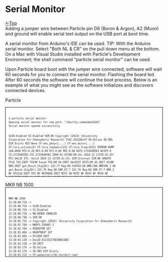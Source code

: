 # Serial Monitor
[←Top](../README.md)<BR>
Adding a jumper wire between Particle pin D8 (Boron & Argon), A2 (Muon) and ground will enable serial text output on the USB port at boot time.

A serial monitor from Arduino's IDE can be used. TIP: With the Arduino serial monitor. Select "Both NL & CR" on the pull down menu at the bottom.  On a Mac with Visual Studio installed with Particle's Development Environment; the shell command "particle serial monitor" can be used.

Upon Particle board boot with the jumper wire connected, software will wait 60 seconds for you to connect the serial monitor. Flashing the board led.  After 60 seconds the software will continue the boot process. Below is an example of what you might see as the software initializes and discovers connected devices.

Particle
<div style="overflow:auto; white-space:pre; font-family: monospace; font-size: 8px; line-height: 1.5; height: 200px; border: 1px solid black; padding: 10px;">
<pre>
$ particle serial monitor
Opening serial monitor for com port: "/dev/tty.usbmodem14101"
Serial monitor opened successfully

OLED:Enabled
SC:Enabled
SER:OK
Copyright [2024] [University Corporation for Atmospheric Research]
FSAC-241206v37
SD:Online
SD:OBS DIR Exists
N2S:None
CF:aes_pkey=[....]
CF:aes_myiv=[....]
CF:lora_unitid=[1]
CF:lora_txpower=[23]
CF:lora_freq=[915]
EEPROM DUMP
 LEN:4096
 RT1:0.20
 RP1:0.00
 RT2:0.00
 RP2:0.00
 RGTS:1733949583
 N2SFP:0
 CS:1733949583
 CSC:1733949583
2000-01-01T00:00:16+
2024-12-11T20:41:15*
RTC:VALID
STC: Valid
2024-12-11T20:41:15=
SIM:Internal
SIM:NO UPDATE FILE
TXI:INIT
TXI5M Found
TXI=5M
A4:INIT
A4=DIST
DIST=5M
A5:INIT
A5=NF
BMX:INIT
get_Bosch_ChipID()
  I2C:77 Reg:00
  CHIPID:60 BME/390
BMP390_1 OK
get_Bosch_ChipID()
  I2C:76 Reg:00
  ERR_ET:7
  I2C:76 Reg:D0
  ERR_ET:7
BMX_2 NF
HTU21D:INIT
HTU NF
MCP9808:INIT
MCP1 OK
MCP2 NF
MCP3 NF
MCP4 NF
SHT:INIT
SHT1 OK
SHT2 NF
HIH8:INIT
HIH8 OK
SI1145:INIT
SI:NF
VLX:INIT
VLX OK
BLX:INIT
BLX:OK
AS5600:INIT
WD:OK
PM25AQI:INIT
PM:NF
HDC:INIT
HDC1 OK
HDC2 OK
LPS:INIT
LPS1 OK
LPS2 NF
TLW:INIT
TLW NF
TSM:INIT
TSM NF
TMSM:INIT
TMSM NF
WBT:INIT
WBT:OK
HI:INIT
HI:OK
WBGT:INIT
WBGT:OK wo/Globe
AES_KEY[....]
AES_MYIV[....]
LORA CFV OK
LORA NF
DoAction:OK
WindDist Init()
............................................................
IMSI:234103519249568
T>6, RT>6 - OK
EEPROM RT UPDATED
OBS[0]->SD
{"at":"2024-12-11T20:42:23","css":42.4994,"hth":17397249,"bcs":3,"bpc":96.9,"cfr":0,"rg":0.0,"rgt":0.2,"rgp":0.0,"ws":0.0,"wd":181,"wg":0.0,"wgd":-999,"bp1":843.6,"bt1":22.5,"st1":22.0,"sh1":30.5,"hdt1":22.2,"hdh1":29.3,"hdt2":22.2,"hdh2":29.3,"lpt1":17.0,"lpp1":843.1,"ht2":23.3,"hh2":29.3,"mt1":22.2,"vlx":7.0,"blx":293.5,"sg":431.0,"hi":21.8,"wbt":12.6,"wbgt":17.1}
DB:OBS_Exit
RTC: 1ST SYNC
2024-12-11T20:42:26*
INFO_DO()
{"devid":"e00fce68bde8f63590a3b118","devos":"6.1.1","freemem":56248,"uptime":88,"board":"boron","at":"2024-12-11T20:42:26","ver":"FSAC-241206v37","hth":17397249,"obsi":"60s","obsti":"5m","t2nt":"212s","drct":79200,"n2s":"NF","ps":"VIN","bcs":"CHARGED","bpc":96.9,"css":42.4994,"csq":37.4990,"imsi":"234103519249568","actsim":"INTERNAL","a4":"DIST 5M","sensors":"BMX1(BMP390),MCP1,SHT1,HDC1,HDC2,LPS1,HIH8,VEML,BLX,AS5600,HI,WBT,WBGT WO/GLOBE","oled":"32","scepin":"ENABLED","sce":"TRUE"}
INFO->PUB OK[488]
Connected
{"at":"2024-12-11T20:42:23","css":54.9996,"hth":17397249,"bcs":3,"bpc":96.9,"cfr":0,"rg":0.0,"rgt":0.2,"rgp":0.0,"ws":0.0,"wd":181,"wg":0.0,"wgd":-999,"bp1":843.6,"bt1":22.5,"st1":22.0,"sh1":30.5,"hdt1":22.2,"hdh1":29.3,"hdt2":22.2,"hdh2":29.3,"lpt1":17.0,"lpp1":843.1,"ht2":23.3,"hh2":29.3,"mt1":22.2,"vlx":7.0,"blx":293.5,"sg":431.0,"hi":21.8,"wbt":12.6,"wbgt":17.1}
FS[0]->PUB OK[369]
2024-12-11T20:42:30
CS:52.49 B:3,96.91
</pre>
</div>
<BR>
MKR NB 1500
<div style="overflow:auto; white-space:pre; font-family: monospace; font-size: 8px; line-height: 1.5; height: 200px; border: 1px solid black; padding: 10px;">
<pre>
MKR NB 1500
13:18:00.710 -> 
13:18:00.710 -> OLED:Enabled
13:18:00.710 -> SC:Enabled
13:18:00.710 -> NW:DEBUG ENABLED
13:18:00.748 -> SER:OK
13:18:02.732 -> Copyright [2025] [University Corporation for Atmospheric Research]
13:18:02.769 -> MKRFS-250907-1
13:18:02.769 -> REBOOTPN SET
13:18:02.804 -> HEARTBEAT SET
13:18:03.064 -> ECCX08:INIT
13:18:03.138 -> DevID:012351576D29B51BEE
13:18:03.138 -> SD:INIT
13:18:03.176 -> SD:Online
13:18:03.176 -> SD:OBS DIR Exists
13:18:03.213 -> CF:webserver=[3d.chordsrt.com]
13:18:03.251 -> CF:webserver_port=[80]
13:18:03.251 -> CF:webserver_path=[/measurements/url_create]
13:18:03.287 -> CF:apikey=[21DE6A8A]
13:18:03.325 -> CF:instrument_id=[53]
13:18:03.361 -> CF:webserver_method=[0]
13:18:03.395 -> CF:sim_apn=[super]
13:18:03.395 -> CF:sim_pin=[]
13:18:03.432 -> CF:sim_username=[]
13:18:03.470 -> CF:sim_password=[]
13:18:03.507 -> CF:reboot_countdown_timer=[79200]
13:18:03.545 -> CF:no_network_reset_count=[60]
13:18:03.582 -> CF:lora_unitid=[1]
13:18:03.582 -> CF:lora_txpwr=[5]
13:18:03.619 -> CF:lora_freq=[915]
13:18:03.655 -> CF:aes_pkey=[FEEDCODEBEEF4242]
13:18:03.691 -> CF:aes_myiv=[56495141]
13:18:03.728 -> CF:rg1_enable=[1]
13:18:03.765 -> CF:rg2_enable=[0]
13:18:03.803 -> CF:ds_enable=[0]
13:18:03.838 -> CF:ds_baseline=[0]
13:18:03.874 -> CF:obs_period=[2]
13:18:03.874 -> N2S:FOUND
13:18:03.912 -> CM:INIT
13:18:03.912 -> CM:Connect
13:18:03.949 -> CM:Connect After
13:18:03.949 -> STC:INIT
13:18:03.987 -> RTC:INIT
13:18:04.020 -> 2000-01-01T00:00:48R
13:18:04.020 -> RTC:TIME ERR
13:18:04.055 -> EEPROM OK
13:18:04.092 -> EEPROM DUMP
13:18:04.092 ->  RT1:0.00
13:18:04.125 ->  RP1:0.00
13:18:04.125 ->  RT2:0.00
13:18:04.163 ->  RP2:0.00
13:18:04.163 ->  RGTS:1757272298
13:18:04.197 ->  N2SFP:0
13:18:04.197 ->  CS:1757272298
13:18:04.234 ->  CSC:1757272298
13:18:04.234 -> OBS Interval:2m
13:18:04.271 -> PMIC:INIT
13:18:04.271 -> PM:FOUND
13:18:04.309 -> PM:CHRGR:DISABLED
13:18:04.309 -> PM:MSV=3.50
13:18:04.347 -> PM:BS=1
13:18:04.347 -> PM:PS=GOOD
13:18:04.381 -> RG1:ENABLED
13:18:04.414 -> RG2:NOT ENABLED
13:18:04.414 -> AS5600:INIT
13:18:04.448 -> WD:OK
13:18:04.448 -> BMX:INIT
13:18:04.486 -> get_Bosch_ChipID()
13:18:04.486 ->   I2C:77 Reg:00
13:18:04.520 ->   CHIPID:60 BME/390
13:18:04.558 -> BMP390_1 OK
13:18:04.558 -> get_Bosch_ChipID()
13:18:04.596 ->   I2C:76 Reg:00
13:18:04.596 ->   ERR_ET:2
13:18:04.633 ->   I2C:76 Reg:D0
13:18:04.633 ->   ERR_ET:2
13:18:04.670 -> BMX_2 NF
13:18:04.670 -> HTU21D:INIT
13:18:04.707 -> HTU NF
13:18:04.707 -> MCP9808:INIT
13:18:04.741 -> MCP1 OK
13:18:04.741 -> MCP2 NF
13:18:04.779 -> MCP3 NF
13:18:04.779 -> MCP4 NF
13:18:04.813 -> SHT:INIT
13:18:04.846 -> SHT1 OK
13:18:04.846 -> SHT2 NF
13:18:04.883 -> HIH8:INIT
13:18:04.883 -> HIH8 NF
13:18:04.883 -> LUX:INIT
13:18:05.030 -> LUX OK
13:18:05.065 -> PM25AQI:INIT
13:18:05.065 -> PM:NF
13:18:05.065 -> HDC:INIT
13:18:05.104 -> HDC1 NF
13:18:05.137 -> HDC2 NF
13:18:05.137 -> LPS:INIT
13:18:05.170 -> LPS1 NF
13:18:05.170 -> LPS2 NF
13:18:05.207 -> TLW:INIT
13:18:05.207 -> TLW NF
13:18:05.245 -> TSM:INIT
13:18:05.245 -> TSM NF
13:18:05.281 -> TMSM:INIT
13:18:05.281 -> TMSM NF
13:18:05.281 -> WBT:INIT
13:18:05.319 -> WBT:OK
13:18:05.319 -> HI:INIT
13:18:05.354 -> HI:OK
13:18:05.354 -> WBGT:INIT
13:18:05.392 -> WBGT:OK wo/Globe
13:18:05.392 -> CM:CHECK
13:18:15.084 -> SIM card ok
13:18:15.120 -> CM:CHECK AFTER
13:18:16.622 -> GPRS.attachGPRS(): 4
13:18:16.622 -> Connected to GPRS Network
13:18:16.657 -> NW:Connect
13:18:16.657 -> NW:[AT&T Twilio]
13:18:18.690 -> AES_KEY[FEEDCODEBEEF4242]
13:18:18.727 -> AES_MYIV[lu]
13:18:18.727 -> LORA CFV OK
13:18:19.060 -> LORA NF
13:18:19.098 -> IMEI:352753090600782
13:18:19.098 -> L0.0.00.00.05.12,A.02.21
13:18:19.136 -> CSS:28
13:18:19.173 -> WS:Enabled
13:18:19.173 -> Start Main Loop
13:18:19.208 -> WDA:Init()
13:18:19.243 -> +CCLK: "25/09/07,13:18:18-24"
13:18:19.243 -> GNWT:OK[1757272698]
13:18:19.243 -> NW:EPOCH 1757272698
13:18:19.279 -> RTC:SET
13:18:19.279 -> 2025-09-07T19:18:18R
13:18:19.315 -> STC:SET
13:18:19.352 -> 2025-09-07T19:18:18S
13:18:20.193 -> ......GPRS.isAccessAlive(): 1
13:18:25.280 -> Connected to Cellular Network
13:18:26.297 -> ..........GPRS.isAccessAlive(): 1
13:18:35.433 -> Connected to Cellular Network
13:18:36.434 -> ..........GPRS.isAccessAlive(): 1
13:18:45.572 -> Connected to Cellular Network
13:18:46.570 -> ..........GPRS.isAccessAlive(): 1
13:18:55.728 -> Connected to Cellular Network
13:18:56.709 -> ..........GPRS.isAccessAlive(): 1
13:19:05.866 -> Connected to Cellular Network
13:19:06.852 -> ..........GPRS.isAccessAlive(): 1
13:19:16.003 -> Connected to Cellular Network
13:19:16.976 -> ....
13:19:20.089 -> WS:0.00 WD:87
13:19:21.147 -> T>6, RT>6 - OK
13:19:21.258 -> EEPROM DUMP
13:19:21.258 ->  RT1:0.00
13:19:21.292 ->  RP1:0.00
13:19:21.327 ->  RT2:0.00
13:19:21.327 ->  RP2:0.00
13:19:21.364 ->  RGTS:1757272760
13:19:21.364 ->  N2SFP:0
13:19:21.400 ->  CS:1757272760
13:19:21.438 ->  CSC:1757272760
13:19:21.438 -> CRT:OK-NF
13:19:21.475 -> OBS_DO()
13:19:21.512 -> OBS_TAKE()
13:19:21.619 -> EEPROM RT UPDATED
13:19:22.015 -> OBS_BUILD()
13:19:22.048 -> OBS->URL
13:19:22.048 -> {"key":"21DE6A8A","devid":"012351576D29B51BEE","instrument_id":53,"at":"2025-09-07T19:19:20","css":25,"hth":29061649,"rg1":0.0,"rgt1":0.0,"rgp1":0.0,"ws":0.0,"wd":87,"wg":0.0,"wgd":-999,"bp1":847.3,"bt1":23.4,"st1":23.2,"sh1":36.2,"mt1":22.9,"lx":141.5,"hi":-999.9,"wbt":-4.1,"wbgt":-999.9}
13:19:22.084 -> OBS->SD
13:19:22.084 -> /OBS/20250907.log
13:19:22.159 -> OBS Logged to SD
13:19:22.196 -> OBS_SEND()
13:19:22.234 -> +CCLK: "25/09/07,13:19:21-24"
13:19:22.268 -> GNWT:OK[1757272761]
13:19:22.305 -> OBS:SEND->HTTP
13:19:23.115 -> OBS:HTTP CONNECTED
13:19:23.115 -> /measurements/url_create?key=21DE6A8A&devid=012351576D29B51BEE&instrument_id=53&at=2025-09-07T19%3A19%3A20&css=25&hth=29061649&rg1=0.0000&rgt1=0.0000&rgp1=0.0000&ws=0.0000&wd=87&wg=0.0000&wgd=-999&bp1=847.3000&bt1=23.4000&st1=23.2000&sh1=36.2000&mt1=22.9000&lx=141.5000&hi=-999.9000&wbt=-4.1000&wbgt=-999.9000
13:19:23.547 -> OBS:HTTP SENT
13:19:24.237 -> OBS:HTTP WAIT
13:19:24.272 -> OBS:HTTP RESP[HTTP/1.1 200 OK]
13:19:24.272 -> 48 54 54 50 2F 31 2E 31 20 32 30 30 20 4F 4B 
13:19:24.272 -> Server: nginx
13:19:24.272 -> Date: Sun, 07 Sep 2025 19:19:23 GMT
13:19:24.272 -> Content-Type: text/html; charset=utf-8
13:19:24.272 -> Transfer-Encoding: chunked
13:19:24.272 -> Connection: close
13:19:24.272 -> X-Frame-Options: SAMEORIGIN
13:19:24.272 -> X-XSS-Protection: 1; mode=block
13:19:24.272 -> X-Content-Type-Options: nosniff
13:19:24.272 -> X-Download-Options: noopen
13:19:24.272 -> X-Permitted-Cross-Domain-Policies: none
13:19:24.272 -> Referrer-Policy: strict-origin-when-cross-origin
13:19:24.272 -> Access-Control-Allow-Origin: *
13:19:24.272 -> ETag: W/"bf6a136cc1847d88e5896809c63b1aeb"
13:19:24.272 -> Cache-Control: max-age=0, private, must-revalidate
13:19:24.272 -> X-Request-Id: dfafaa9a-644c-4aed-9e50-a31b132ee27c
13:19:24.309 -> X-Runtime: 0.070150
13:19:24.309 -> 
13:19:24.309 -> 20
13:19:24.309 -> Measurement created successfully
13:19:24.309 -> 0
13:19:24.309 -> 
</pre>
</div>